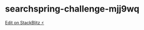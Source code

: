 # searchspring-challenge-mjj9wq

[Edit on StackBlitz ⚡️](https://stackblitz.com/edit/searchspring-challenge-mjj9wq)